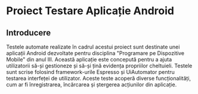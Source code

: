 
# Proiect Testare Aplicație Android
## Introducere
Testele automate realizate în cadrul acestui proiect sunt destinate unei aplicații Android dezvoltate pentru disciplina "Programare pe Dispozitive Mobile" din anul III.
Această aplicație este concepută pentru a ajuta utilizatorii să-și gestioneze și să-și țină evidența propriilor cheltuieli. Testele sunt scrise folosind framework-urile Espresso și UiAutomator pentru testarea interfeței de utilizator.
Aceste teste acoperă diverse funcționalități, cum ar fi înregistrarea, încărcarea și ștergerea acțiunilor din aplicație.


